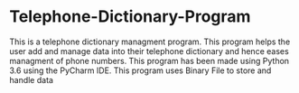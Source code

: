 # Telephone-Dictionary-Program
This is a telephone dictionary managment program.
This program helps the user add and manage data into their telephone dictionary and hence eases managment of phone numbers.
This program has been made using Python 3.6 using the PyCharm IDE.
This program uses Binary File to store and handle data
